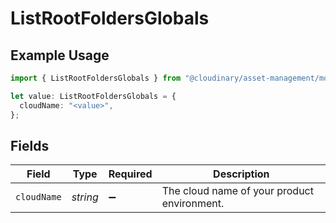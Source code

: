 # ListRootFoldersGlobals

## Example Usage

```typescript
import { ListRootFoldersGlobals } from "@cloudinary/asset-management/models/operations";

let value: ListRootFoldersGlobals = {
  cloudName: "<value>",
};
```

## Fields

| Field                                       | Type                                        | Required                                    | Description                                 |
| ------------------------------------------- | ------------------------------------------- | ------------------------------------------- | ------------------------------------------- |
| `cloudName`                                 | *string*                                    | :heavy_minus_sign:                          | The cloud name of your product environment. |